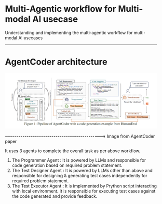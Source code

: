 # Multi-Agentic workflow for Multi-modal AI usecase
Understanding and implementing the multi-agentic workflow for multi-modal AI usecases

__________________________________________

# AgentCoder architecture

![](https://github.com/joshir199/Multi-Agentic-workflow-for-Multi-modal-AI-usecase/blob/main/multi-agent%20coder%20workflow.png)

------------------------------------------------->      Image from AgentCoder paper

It uses 3 agents to complete the overall task as per above workflow.

1. The Programmer Agent  : It is powered by LLMs and responsible for code generation based on required problem statement.
2. The Test Designer Agent : It is powered by LLMs other than above and responsible for designing & generating test cases independently for required problem statement.
3. The Test Executor Agent : It is implemented by Prython script interacting with local environment. It is responsible for executing test cases against the code generated and provide feedback.

